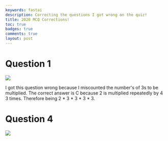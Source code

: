 ```yaml
---
keywords: fastai
description: Correcting the questions I got wrong on the quiz!
title: 2020 MCQ Corrections!
toc: true 
badges: true
comments: true
layout: post
---
```


# Question 1

![]({{site.baseurl}}/images/miscount3.jpg)

I got this question wrong because I miscounted the number's of 3s to be multiplied. The correct answer is C because 2 is multiplied repeatedly by 4 3 times. Therefore being 2 * 3 * 3 * 3 * 3.

# Question 4

![]({{site.baseurl}}/images/overflow.jpg)